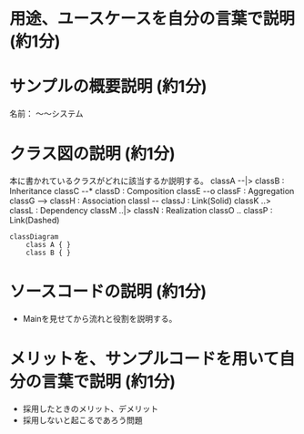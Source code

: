 # 用途、ユースケースを自分の言葉で説明 (約1分)

# サンプルの概要説明 (約1分)
名前： 〜〜システム

# クラス図の説明 (約1分)
本に書かれているクラスがどれに該当するか説明する。
    classA --|> classB : Inheritance
    classC --* classD : Composition
    classE --o classF : Aggregation
    classG --> classH : Association
    classI -- classJ : Link(Solid)
    classK ..> classL : Dependency
    classM ..|> classN : Realization
    classO .. classP : Link(Dashed)
```mermaid
classDiagram
    class A { }
    class B { }
```

# ソースコードの説明 (約1分)
- Mainを見せてから流れと役割を説明する。


# メリットを、サンプルコードを用いて自分の言葉で説明 (約1分)
- 採用したときのメリット、デメリット
- 採用しないと起こるであろう問題



